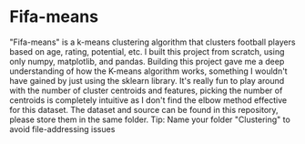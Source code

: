 # Fifa-means
"Fifa-means" is a k-means clustering algorithm that clusters football players based on age, rating, potential, etc. I built this project from scratch, using only numpy, matplotlib, and pandas. 
Building this project gave me a deep understanding of how the K-means algorithm works, something I wouldn't have gained by just using the sklearn library.
It's really fun to play around with the number of cluster centroids and features, picking the number of centroids is completely intuitive as I don't find the elbow method effective for this dataset.
The dataset and source can be found in this repository, please store them in the same folder.
Tip: Name your folder "Clustering" to avoid file-addressing issues
